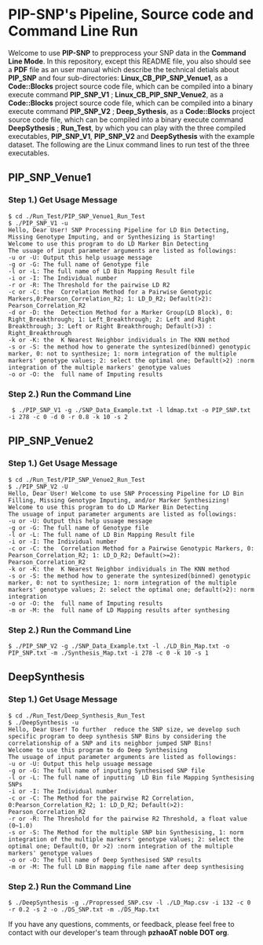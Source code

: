 ﻿# PIP-SNP's Pipeline, Source code  and Command Line Run    
Welcome to use **PIP-SNP** to prepprocess your SNP data in the  **Command Line Mode**. In this repository, except this README file, you also should see  a **PDF** file as an user manual which describe the technical detials about **PIP_SNP**   and four sub-directories: **Linux_CB_PIP_SNP_Venue1**, as a **Code::Blocks** project source code file, which can be compiled into a binary  execute command **PIP_SNP_V1** ; **Linux_CB_PIP_SNP_Venue2**, as a **Code::Blocks** project source code file, which can be compiled into a binary   execute command **PIP_SNP_V2** ; **Deep_Sythesis**, as a **Code::Blocks** project source code file, which can be compiled into a binary  execute command **DeepSythesis** ;
**Run_Test**, by which you can play with the three compiled executables,  **PIP_SNP_V1**, **PIP_SNP_V2** and **DeepSythesis** with the example dataset. 
The following are the Linux command lines to run test of the three executables.  
## PIP_SNP_Venue1 
### Step 1.) Get Usage Message
```
$ cd ./Run_Test/PIP_SNP_Venue1_Run_Test
$ ./PIP_SNP_V1 -u
Hello, Dear User! SNP Processing Pipeline for LD Bin Detecting, Missing Genotype Imputing, and or Synthesizing is Starting!
Welcome to use this program to do LD Marker Bin Detecting
The usuage of input parameter arguments are listed as followings:
-u or -U: Output this help usuage message
-g or -G: The full name of Genotype file
-l or -L: The full name of LD Bin Mapping Result file
-i or -I: The Individual number
-r or -R: The Threshold for the pairwise LD R2
-c or -C: the  Correlation Method for a Pairwise Genotypic Markers,0:Pearson_Correlation_R2; 1: LD_D_R2; Default(>2): Pearson_Correlation_R2 
-d or -D: the  Detection Method for a Marker Group(LD Block), 0: Right_Breakthrough; 1: Left_Breakthrough; 2: Left and Right Breakthrough; 3: Left or Right Breakthrough; Default(>3) : Right_Breakthrough
-k or -K: the  K Nearest Neighbor individuals in The KNN method 
-s or -S: the method how to generate the syntesized(binned) genotypic marker, 0: not to synthesize; 1: norm integration of the multiple markers' genotype values; 2: select the optimal one; Default(>2) :norm integration of the multiple markers' genotype values  
-o or -O: the  full name of Imputing results
```
### Step 2.) Run the Command Line
```
 $ ./PIP_SNP_V1 -g ./SNP_Data_Example.txt -l ldmap.txt -o PIP_SNP.txt -i 278 -c 0 -d 0 -r 0.8 -k 10 -s 2
```
## PIP_SNP_Venue2 
### Step 1.) Get Usage Message
```
$ cd ./Run_Test/PIP_SNP_Venue2_Run_Test
$ ./PIP_SNP_V2 -U
Hello, Dear User! Welcome to use SNP Processing Pipeline for LD Bin Filling, Missing Genotype Imputing, and/or Marker Synthesizing!
Welcome to use this program to do LD Marker Bin Detecting
The usuage of input parameter arguments are listed as followings:
-u or -U: Output this help usuage message
-g or -G: The full name of Genotype file
-l or -L: The full name of LD Bin Mapping Result file
-i or -I: The Individual number
-c or -C: the  Correlation Method for a Pairwise Genotypic Markers, 0: Pearson_Correlation_R2; 1: LD_D_R2; Default(>=2): Pearson_Correlation_R2
-k or -K: the  K Nearest Neighbor individuals in The KNN method 
-s or -S: the method how to generate the syntesized(binned) genotypic marker, 0: not to synthesize; 1: norm integration of the multiple markers' genotype values; 2: select the optimal one; default(>2): norm integration   
-o or -O: the  full name of Imputing results
-m or -M: the  full name of LD Mapping results after synthesing
```
### Step 2.) Run the Command Line
```
$ ./PIP_SNP_V2 -g ./SNP_Data_Example.txt -l ./LD_Bin_Map.txt -o PIP_SNP.txt -m ./Synthesis_Map.txt -i 278 -c 0 -k 10 -s 1
```
## DeepSynthesis
###  Step 1.) Get Usage Message
```
$ cd ./Run_Test/Deep_Synthesis_Run_Test
$ ./DeepSynthesis -u
Hello, Dear User! To further  reduce the SNP size, we develop such specific program to deep synthesis SNP Bins by considering the correlationship of a SNP and its neighbor jumped SNP Bins!
Welcome to use this program to do Deep Synthesising
The usuage of input parameter arguments are listed as followings:
-u or -U: Output this help usuage message
-g or -G: The full name of inputing Synthesised SNP file
-l or -L: The full name of inputting  LD Bin file Mapping Synthesising SNPs  
-i or -I: The Individual number
-c or -C: The Method for the pairwise R2 Correlation, 0:Pearson_Correlation_R2; 1: LD_D_R2; Default(>2): Pearson_Correlation_R2 
-r or -R: The Threshold for the pairwise R2 Threshold, a float value (0~1.0)
-s or -S: The Method for the multiple SNP bin Synthesising, 1: norm integration of the multiple markers' genotype values; 2: select the optimal one; Default(0, 0r >2) :norm integration of the multiple markers' genotype values  
-o or -O: The full name of Deep Synthesised SNP results
-m or -M: The full LD Bin mapping file name after deep synthesising
```
 ### Step 2.) Run the Command Line
 ```
$ ./DeepSynthesis -g ./Propressed_SNP.csv -l ./LD_Map.csv -i 132 -c 0 -r 0.2 -s 2 -o ./DS_SNP.txt -m ./DS_Map.txt
 ```
 
If you have any questions, comments, or feedback, please feel free to contact with our developer's team through **pzhaoAT noble DOT org**.  


